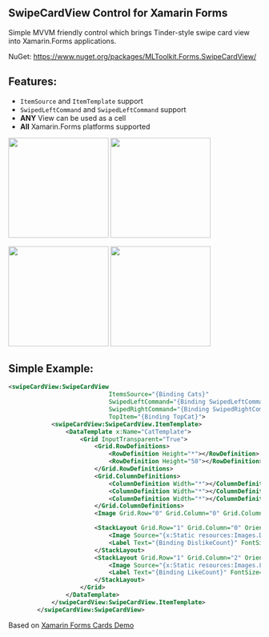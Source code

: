 ## SwipeCardView Control for Xamarin Forms

Simple MVVM friendly control which brings Tinder-style swipe card view into Xamarin.Forms applications.

NuGet: https://www.nuget.org/packages/MLToolkit.Forms.SwipeCardView/

## Features: 
- `ItemSource` and `ItemTemplate` support
- `SwipedLeftCommand` and `SwipedLeftCommand` support
- **ANY** View can be used as a cell
- **All** Xamarin.Forms platforms supported

<img alt="" src="http://i68.tinypic.com/2h5psw9.png"  width="200px" /> <img alt="" src="http://i66.tinypic.com/2nh2lp4.png" width="200px"/>

<img alt="" src="http://i68.tinypic.com/ngbtdu.png"  width="200px" /> <img alt="" src="http://i65.tinypic.com/2e4g1vn.png" width="200px" />

## Simple Example:

```XML
<swipeCardView:SwipeCardView
                            ItemsSource="{Binding Cats}"
                            SwipedLeftCommand="{Binding SwipedLeftCommand}"
                            SwipedRightCommand="{Binding SwipedRightCommand}"
                            TopItem="{Binding TopCat}">
            <swipeCardView:SwipeCardView.ItemTemplate>
                <DataTemplate x:Name="CatTemplate">
                    <Grid InputTransparent="True">
                        <Grid.RowDefinitions>
                            <RowDefinition Height="*"></RowDefinition>
                            <RowDefinition Height="50"></RowDefinition>
                        </Grid.RowDefinitions>
                        <Grid.ColumnDefinitions>
                            <ColumnDefinition Width="*"></ColumnDefinition>
                            <ColumnDefinition Width="*"></ColumnDefinition>
                            <ColumnDefinition Width="*"></ColumnDefinition>
                        </Grid.ColumnDefinitions>
                        <Image Grid.Row="0" Grid.Column="0" Grid.ColumnSpan="3" Source="{Binding ImageSource}" Aspect="AspectFill" VerticalOptions="FillAndExpand" HorizontalOptions="FillAndExpand"></Image>

                        <StackLayout Grid.Row="1" Grid.Column="0" Orientation="Horizontal" Spacing="10" HorizontalOptions="Center">
                            <Image Source="{x:Static resources:Images.Dislike}" WidthRequest="32" HeightRequest="32" VerticalOptions="Center"></Image>
                            <Label Text="{Binding DislikeCount}" FontSize="20" VerticalOptions="Center"></Label>
                        </StackLayout>
                        <StackLayout Grid.Row="1" Grid.Column="2" Orientation="Horizontal" Spacing="10" HorizontalOptions="Center">
                            <Image Source="{x:Static resources:Images.Like}" WidthRequest="32" HeightRequest="32" VerticalOptions="Center"></Image>
                            <Label Text="{Binding LikeCount}" FontSize="20" VerticalOptions="Center"></Label>
                        </StackLayout>
                    </Grid>
                </DataTemplate>
            </swipeCardView:SwipeCardView.ItemTemplate>
        </swipeCardView:SwipeCardView>
```

Based on [Xamarin Forms Cards Demo](https://github.com/matchboxmobile/xamarin-forms-swipecard-tutorial)
